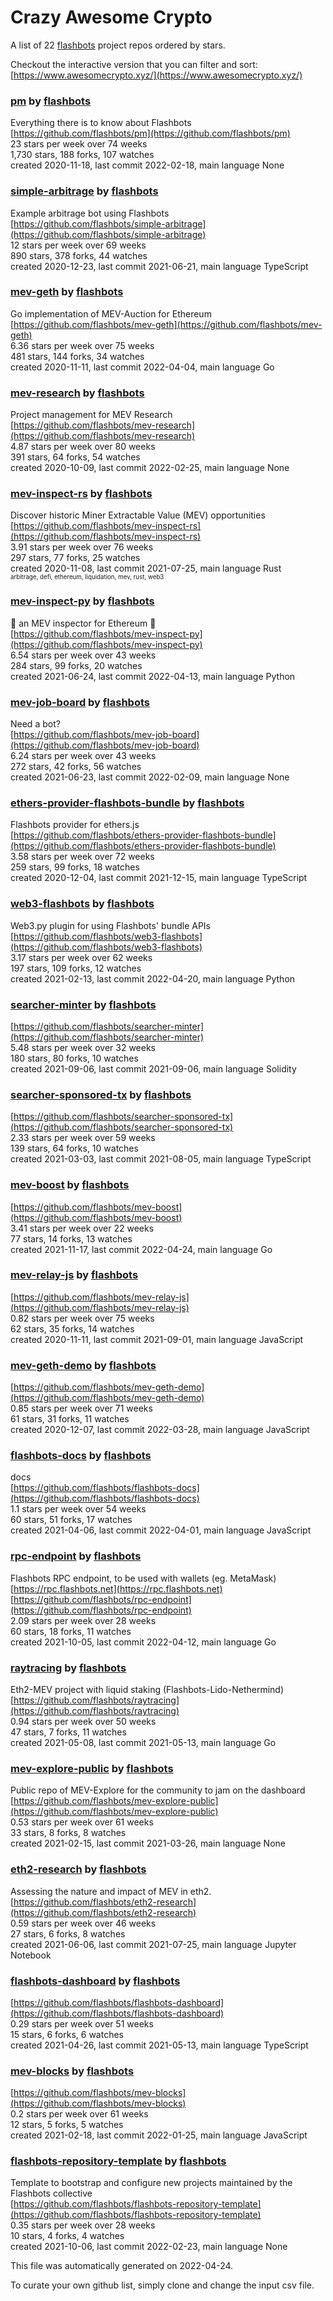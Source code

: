 # Crazy Awesome Crypto
A list of 22 [flashbots](https://github.com/flashbots) project repos ordered by stars.  

Checkout the interactive version that you can filter and sort: 
[https://www.awesomecrypto.xyz/](https://www.awesomecrypto.xyz/)  


### [pm](https://github.com/flashbots/pm) by [flashbots](https://github.com/flashbots)  
Everything there is to know about Flashbots  
[https://github.com/flashbots/pm](https://github.com/flashbots/pm)  
23 stars per week over 74 weeks  
1,730 stars, 188 forks, 107 watches  
created 2020-11-18, last commit 2022-02-18, main language None  


### [simple-arbitrage](https://github.com/flashbots/simple-arbitrage) by [flashbots](https://github.com/flashbots)  
Example arbitrage bot using Flashbots  
[https://github.com/flashbots/simple-arbitrage](https://github.com/flashbots/simple-arbitrage)  
12 stars per week over 69 weeks  
890 stars, 378 forks, 44 watches  
created 2020-12-23, last commit 2021-06-21, main language TypeScript  


### [mev-geth](https://github.com/flashbots/mev-geth) by [flashbots](https://github.com/flashbots)  
Go implementation of MEV-Auction for Ethereum  
[https://github.com/flashbots/mev-geth](https://github.com/flashbots/mev-geth)  
6.36 stars per week over 75 weeks  
481 stars, 144 forks, 34 watches  
created 2020-11-11, last commit 2022-04-04, main language Go  


### [mev-research](https://github.com/flashbots/mev-research) by [flashbots](https://github.com/flashbots)  
Project management for MEV Research  
[https://github.com/flashbots/mev-research](https://github.com/flashbots/mev-research)  
4.87 stars per week over 80 weeks  
391 stars, 64 forks, 54 watches  
created 2020-10-09, last commit 2022-02-25, main language None  


### [mev-inspect-rs](https://github.com/flashbots/mev-inspect-rs) by [flashbots](https://github.com/flashbots)  
Discover historic Miner Extractable Value (MEV) opportunities  
[https://github.com/flashbots/mev-inspect-rs](https://github.com/flashbots/mev-inspect-rs)  
3.91 stars per week over 76 weeks  
297 stars, 77 forks, 25 watches  
created 2020-11-08, last commit 2021-07-25, main language Rust  
<sub><sup>arbitrage, defi, ethereum, liquidation, mev, rust, web3</sup></sub>


### [mev-inspect-py](https://github.com/flashbots/mev-inspect-py) by [flashbots](https://github.com/flashbots)  
🔎 an MEV inspector for Ethereum 🔎  
[https://github.com/flashbots/mev-inspect-py](https://github.com/flashbots/mev-inspect-py)  
6.54 stars per week over 43 weeks  
284 stars, 99 forks, 20 watches  
created 2021-06-24, last commit 2022-04-13, main language Python  


### [mev-job-board](https://github.com/flashbots/mev-job-board) by [flashbots](https://github.com/flashbots)  
Need a bot?  
[https://github.com/flashbots/mev-job-board](https://github.com/flashbots/mev-job-board)  
6.24 stars per week over 43 weeks  
272 stars, 42 forks, 56 watches  
created 2021-06-23, last commit 2022-02-09, main language None  


### [ethers-provider-flashbots-bundle](https://github.com/flashbots/ethers-provider-flashbots-bundle) by [flashbots](https://github.com/flashbots)  
Flashbots provider for ethers.js  
[https://github.com/flashbots/ethers-provider-flashbots-bundle](https://github.com/flashbots/ethers-provider-flashbots-bundle)  
3.58 stars per week over 72 weeks  
259 stars, 99 forks, 18 watches  
created 2020-12-04, last commit 2021-12-15, main language TypeScript  


### [web3-flashbots](https://github.com/flashbots/web3-flashbots) by [flashbots](https://github.com/flashbots)  
Web3.py plugin for using Flashbots' bundle APIs  
[https://github.com/flashbots/web3-flashbots](https://github.com/flashbots/web3-flashbots)  
3.17 stars per week over 62 weeks  
197 stars, 109 forks, 12 watches  
created 2021-02-13, last commit 2022-04-20, main language Python  


### [searcher-minter](https://github.com/flashbots/searcher-minter) by [flashbots](https://github.com/flashbots)  
  
[https://github.com/flashbots/searcher-minter](https://github.com/flashbots/searcher-minter)  
5.48 stars per week over 32 weeks  
180 stars, 80 forks, 10 watches  
created 2021-09-06, last commit 2021-09-06, main language Solidity  


### [searcher-sponsored-tx](https://github.com/flashbots/searcher-sponsored-tx) by [flashbots](https://github.com/flashbots)  
  
[https://github.com/flashbots/searcher-sponsored-tx](https://github.com/flashbots/searcher-sponsored-tx)  
2.33 stars per week over 59 weeks  
139 stars, 64 forks, 10 watches  
created 2021-03-03, last commit 2021-08-05, main language TypeScript  


### [mev-boost](https://github.com/flashbots/mev-boost) by [flashbots](https://github.com/flashbots)  
  
[https://github.com/flashbots/mev-boost](https://github.com/flashbots/mev-boost)  
3.41 stars per week over 22 weeks  
77 stars, 14 forks, 13 watches  
created 2021-11-17, last commit 2022-04-24, main language Go  


### [mev-relay-js](https://github.com/flashbots/mev-relay-js) by [flashbots](https://github.com/flashbots)  
  
[https://github.com/flashbots/mev-relay-js](https://github.com/flashbots/mev-relay-js)  
0.82 stars per week over 75 weeks  
62 stars, 35 forks, 14 watches  
created 2020-11-11, last commit 2021-09-01, main language JavaScript  


### [mev-geth-demo](https://github.com/flashbots/mev-geth-demo) by [flashbots](https://github.com/flashbots)  
  
[https://github.com/flashbots/mev-geth-demo](https://github.com/flashbots/mev-geth-demo)  
0.85 stars per week over 71 weeks  
61 stars, 31 forks, 11 watches  
created 2020-12-07, last commit 2022-03-28, main language JavaScript  


### [flashbots-docs](https://github.com/flashbots/flashbots-docs) by [flashbots](https://github.com/flashbots)  
docs  
[https://github.com/flashbots/flashbots-docs](https://github.com/flashbots/flashbots-docs)  
1.1 stars per week over 54 weeks  
60 stars, 51 forks, 17 watches  
created 2021-04-06, last commit 2022-04-01, main language JavaScript  


### [rpc-endpoint](https://github.com/flashbots/rpc-endpoint) by [flashbots](https://github.com/flashbots)  
Flashbots RPC endpoint, to be used with wallets (eg. MetaMask)  
[https://rpc.flashbots.net](https://rpc.flashbots.net)  
[https://github.com/flashbots/rpc-endpoint](https://github.com/flashbots/rpc-endpoint)  
2.09 stars per week over 28 weeks  
60 stars, 18 forks, 11 watches  
created 2021-10-05, last commit 2022-04-12, main language Go  


### [raytracing](https://github.com/flashbots/raytracing) by [flashbots](https://github.com/flashbots)  
Eth2-MEV project with liquid staking (Flashbots-Lido-Nethermind)  
[https://github.com/flashbots/raytracing](https://github.com/flashbots/raytracing)  
0.94 stars per week over 50 weeks  
47 stars, 7 forks, 11 watches  
created 2021-05-08, last commit 2021-05-13, main language Go  


### [mev-explore-public](https://github.com/flashbots/mev-explore-public) by [flashbots](https://github.com/flashbots)  
Public repo of MEV-Explore for the community to jam on the dashboard   
[https://github.com/flashbots/mev-explore-public](https://github.com/flashbots/mev-explore-public)  
0.53 stars per week over 61 weeks  
33 stars, 8 forks, 8 watches  
created 2021-02-15, last commit 2021-03-26, main language None  


### [eth2-research](https://github.com/flashbots/eth2-research) by [flashbots](https://github.com/flashbots)  
Assessing the nature and impact of MEV in eth2.  
[https://github.com/flashbots/eth2-research](https://github.com/flashbots/eth2-research)  
0.59 stars per week over 46 weeks  
27 stars, 6 forks, 8 watches  
created 2021-06-06, last commit 2021-07-25, main language Jupyter Notebook  


### [flashbots-dashboard](https://github.com/flashbots/flashbots-dashboard) by [flashbots](https://github.com/flashbots)  
  
[https://github.com/flashbots/flashbots-dashboard](https://github.com/flashbots/flashbots-dashboard)  
0.29 stars per week over 51 weeks  
15 stars, 6 forks, 6 watches  
created 2021-04-26, last commit 2021-05-13, main language TypeScript  


### [mev-blocks](https://github.com/flashbots/mev-blocks) by [flashbots](https://github.com/flashbots)  
  
[https://github.com/flashbots/mev-blocks](https://github.com/flashbots/mev-blocks)  
0.2 stars per week over 61 weeks  
12 stars, 5 forks, 5 watches  
created 2021-02-18, last commit 2022-01-25, main language JavaScript  


### [flashbots-repository-template](https://github.com/flashbots/flashbots-repository-template) by [flashbots](https://github.com/flashbots)  
Template to bootstrap and configure new projects maintained by the Flashbots collective  
[https://github.com/flashbots/flashbots-repository-template](https://github.com/flashbots/flashbots-repository-template)  
0.35 stars per week over 28 weeks  
10 stars, 4 forks, 4 watches  
created 2021-10-06, last commit 2022-02-23, main language None  


This file was automatically generated on 2022-04-24.  

To curate your own github list, simply clone and change the input csv file.  